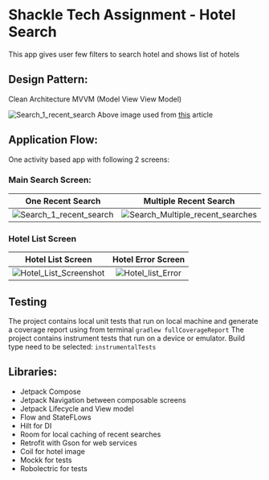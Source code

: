 # Shackle Tech Assignment - Hotel Search
This app gives user few filters to search hotel and shows list of hotels

## Design Pattern:
Clean Architecture MVVM (Model View View Model)

![Search_1_recent_search](https://miro.medium.com/v2/resize:fit:1400/format:webp/1*g6bqauGqu1u9Q1kZoNBvDQ.png)
Above image used from [this](https://medium.com/@ami0275/mvvm-clean-architecture-pattern-in-android-with-use-cases-eff7edc2ef76) article

## Application Flow:
One activity based app with following 2 screens:

### Main Search Screen:

| One Recent Search | Multiple Recent Search |
| :----: | :----: |
![Search_1_recent_search](https://github.com/Shackle-Group/android-test-assignment/assets/47480605/4b1d707f-6e0f-4719-baa8-20a71a011e96) | ![Search_Multiple_recent_searches](https://github.com/Shackle-Group/android-test-assignment/assets/47480605/767ce49a-aa21-41b4-8c69-20107e1c540b)

### Hotel List Screen
| Hotel List Screen | Hotel Error Screen |
| :----: | :----: |
![Hotel_List_Screenshot](https://github.com/Shackle-Group/android-test-assignment/assets/47480605/b9da2b4d-419c-493c-aeaf-621c25278faa) | ![Hotel_list_Error](https://github.com/tjabid/android-test-assignment/assets/47480605/a8986e82-e421-468c-bc17-549afeb27b2b)

## Testing
The project contains local unit tests that run on local machine and generate a coverage report using from terminal ```gradlew fullCoverageReport```
The project contains instrument tests that run on a device or emulator. Build type need to be selected: `instrumentalTests`

## Libraries:
- Jetpack Compose
- Jetpack Navigation between composable screens
- Jetpack Lifecycle and View model
- Flow and StateFLows
- Hilt for DI
- Room for local caching of recent searches
- Retrofit with Gson for web services
- Coil for hotel image
- Mockk for tests
- Robolectric for tests

